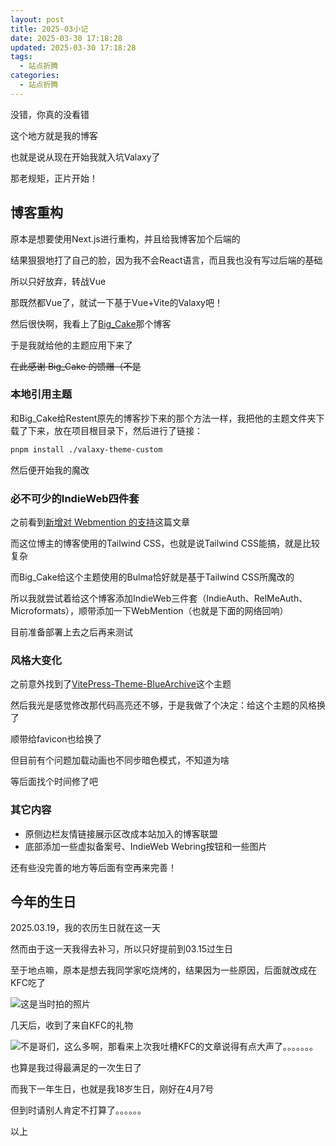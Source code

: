 ```yaml
---
layout: post
title: 2025-03小记
date: 2025-03-30 17:18:28
updated: 2025-03-30 17:18:28
tags:
  - 站点折腾
categories:
  - 站点折腾
---
```

没错，你真的没看错

这个地方就是我的博客

也就是说从现在开始我就入坑Valaxy了

<!-- more -->

那老规矩，正片开始！

## 博客重构

原本是想要使用Next.js进行重构，并且给我博客加个后端的

结果狠狠地打了自己的脸，因为我不会React语言，而且我也没有写过后端的基础

所以只好放弃，转战Vue

那既然都Vue了，就试一下基于Vue+Vite的Valaxy吧！

然后很快啊，我看上了[Big_Cake](https://www.lihaoyu.cn/)那个博客

于是我就给他的主题应用下来了

~~在此感谢 Big_Cake 的馈赠（不是~~

### 本地引用主题

和Big_Cake<psw>给Restent原先的博客抄下来的那个</psw>方法一样，我把他的主题文件夹下载了下来，放在项目根目录下，然后进行了链接：

```bash
pnpm install ./valaxy-theme-custom
```

然后便开始我的魔改

### 必不可少的IndieWeb四件套

之前看到[新增对 Webmention 的支持](https://blog.outv.im/2021/webmention/)这篇文章

而这位博主的博客使用的Tailwind CSS，也就是说Tailwind CSS能搞，就是比较复杂

而Big_Cake给这个主题使用的Bulma恰好就是基于Tailwind CSS所魔改的

所以我就尝试着给这个博客添加IndieWeb三件套（IndieAuth、RelMeAuth、Microformats），顺带添加一下WebMention（也就是下面的网络回响）

目前准备部署上去之后再来测试

### 风格大变化

之前意外找到了[VitePress-Theme-BlueArchive](https://github.com/Alittfre/VitePress-Theme-BlueArchive)这个主题

然后我光是感觉修改那代码高亮还不够，于是我做了个决定：给这个主题的风格换了

<psw>顺带给favicon也给换了</psw>

但目前有个问题加载动画也不同步暗色模式，不知道为啥

等后面找个时间修了吧

### 其它内容

- 原侧边栏友情链接展示区改成本站加入的博客联盟
- 底部添加一些虚拟备案号、IndieWeb Webring按钮和一些图片

还有些没完善的地方等后面有空再来完善！

## 今年的生日

2025.03.19，我的农历生日就在这一天

然而由于这一天我得去补习，所以只好提前到03.15过生日

至于地点嘛，原本是想去我同学家吃烧烤的，结果因为一些原因，后面就改成在KFC吃了

![这是当时拍的照片](https://images1.blog.sinzmise.top/profile/94c0f7e151893c836d8dc2841e3afdb.avif)

几天后，收到了来自KFC的礼物

![不是哥们，这么多啊，那看来上次我吐槽KFC的文章说得有点大声了。。。。。。。](https://images1.blog.sinzmise.top/profile/572cf582a462427bf36e4dc42bff94c.avif)

也算是我过得最满足的一次生日了

而我下一年生日，也就是我18岁生日，刚好在4月7号

但到时请别人肯定不打算了。。。。。。




以上